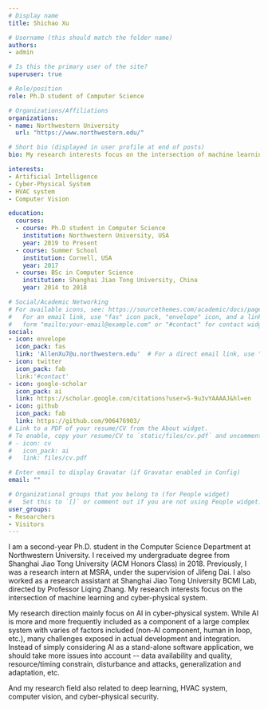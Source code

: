 ```yaml
---
# Display name
title: Shichao Xu

# Username (this should match the folder name)
authors:
- admin

# Is this the primary user of the site?
superuser: true

# Role/position
role: Ph.D student of Computer Science

# Organizations/Affiliations
organizations:
- name: Northwestern University
  url: "https://www.northwestern.edu/"

# Short bio (displayed in user profile at end of posts)
bio: My research interests focus on the intersection of machine learning and cyber-physical system.

interests:
- Artificial Intelligence
- Cyber-Physical System
- HVAC system
- Computer Vision

education:
  courses:
  - course: Ph.D student in Computer Science
    institution: Northwestern University, USA
    year: 2019 to Present
  - course: Summer School
    institution: Cornell, USA
    year: 2017
  - course: BSc in Computer Science
    institution: Shanghai Jiao Tong University, China
    year: 2014 to 2018

# Social/Academic Networking
# For available icons, see: https://sourcethemes.com/academic/docs/page-builder/#icons
#   For an email link, use "fas" icon pack, "envelope" icon, and a link in the
#   form "mailto:your-email@example.com" or "#contact" for contact widget.
social:
- icon: envelope
  icon_pack: fas
  link: 'AllenXu7@u.northwestern.edu'  # For a direct email link, use "mailto:test@example.org".
- icon: twitter
  icon_pack: fab
  link:'#contact'
- icon: google-scholar
  icon_pack: ai
  link: https://scholar.google.com/citations?user=S-9u3vYAAAAJ&hl=en
- icon: github
  icon_pack: fab
  link: https://github.com/906476903/
# Link to a PDF of your resume/CV from the About widget.
# To enable, copy your resume/CV to `static/files/cv.pdf` and uncomment the lines below.
# - icon: cv
#   icon_pack: ai
#   link: files/cv.pdf

# Enter email to display Gravatar (if Gravatar enabled in Config)
email: ""

# Organizational groups that you belong to (for People widget)
#   Set this to `[]` or comment out if you are not using People widget.
user_groups:
- Researchers
- Visitors
---
```


I am a second-year Ph.D. student in the Computer Science Department at Northwestern University. I received my undergraduate degree from Shanghai Jiao Tong University (ACM Honors Class) in 2018. Previously, I was a research intern at MSRA, under the supervision of Jifeng Dai. I also worked as a research assistant at Shanghai Jiao Tong University BCMI Lab, directed by Professor Liqing Zhang. My research interests focus on the intersection of machine learning and cyber-physical system.

My research direction mainly focus on AI in cyber-physical system. While AI is more and more frequently included as a component of a large complex system with varies of factors included (non-AI component, human in loop, etc.), many challenges exposed in actual development and integration. Instead of simply considering AI as a stand-alone software application, we should take more issues into account -- data availability and quality, resource/timing constrain, disturbance and attacks, generalization and adaptation, etc.

And my research field also related to deep learning, HVAC system, computer vision, and cyber-physical security.

